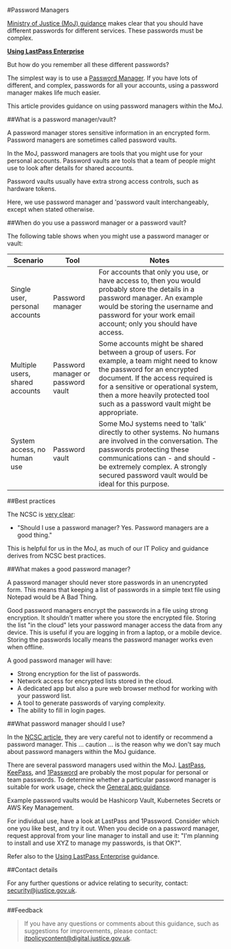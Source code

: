 #Password Managers

[Ministry of Justice (MoJ) guidance](/guidance/security/it-computer-security/user-access/passwords/) makes clear that you should have different passwords for different services. These passwords must be complex.

**[Using LastPass Enterprise](/guidance/security/it-computer-security/user-access/passwords/password-managers/using-lastpass-enterprise/)**

But how do you remember all these different passwords?

The simplest way is to use a [Password Manager](https://en.wikipedia.org/wiki/Password_manager). If you have lots of different, and complex, passwords for all your accounts, using a password manager makes life much easier.

This article provides guidance on using password managers within the MoJ.

##What is a password manager/vault?

A password manager stores sensitive information in an encrypted form. Password managers are sometimes called password vaults.

In the MoJ, password managers are tools that you might use for your personal accounts. Password vaults are tools that a team of people might use to look after details for shared accounts.

Password vaults usually have extra strong access controls, such as hardware tokens.

Here, we use password manager and 'password vault interchangeably, except when stated otherwise.

##When do you use a password manager or a password vault?

The following table shows when you might use a password manager or vault:

|Scenario|Tool|Notes|
|--------|----|-----|
|Single user, personal accounts|Password manager|For accounts that only you use, or have access to, then you would probably store the details in a password manager. An example would be storing the username and password for your work email account; only you should have access.|
|Multiple users, shared accounts|Password manager or password vault|Some accounts might be shared between a group of users. For example, a team might need to know the password for an encrypted document. If the access required is for a sensitive or operational system, then a more heavily protected tool such as a password vault might be appropriate.|
|System access, no human use|Password vault|Some MoJ systems need to 'talk' directly to other systems. No humans are involved in the conversation. The passwords protecting these communications can - and should - be extremely complex. A strongly secured password vault would be ideal for this purpose.|

##Best practices

The NCSC is [very clear](https://www.ncsc.gov.uk/blog-post/what-does-ncsc-think-password-managers):

* "Should I use a password manager? Yes. Password managers are a good thing."

This is helpful for us in the MoJ, as much of our IT Policy and guidance derives from NCSC best practices.

##What makes a good password manager?

A password manager should never store passwords in an unencrypted form. This means that keeping a list of passwords in a simple text file using Notepad would be A Bad Thing.

Good password managers encrypt the passwords in a file using strong encryption. It shouldn't matter where you store the encrypted file. Storing the list "in the cloud" lets your password manager access the data from any device. This is useful if you are logging in from a laptop, or a mobile device. Storing the passwords locally means the password manager works even when offline.

A good password manager will have:

* Strong encryption for the list of passwords.
* Network access for encrypted lists stored in the cloud.
* A dedicated app but also a pure web browser method for working with your password list.
* A tool to generate passwords of varying complexity.
* The ability to fill in login pages.

##What password manager should I use?

In the [NCSC article](https://www.ncsc.gov.uk/blog-post/what-does-ncsc-think-password-managers), they are very careful not to identify or recommend a password manager. This ... caution ... is the reason why we don't say much about password managers within the MoJ guidance.

There are several password managers used within the MoJ. [LastPass](https://www.lastpass.com/), [KeePass](https://keepass.info/), and [1Password](https://1password.com/) are probably the most popular for personal or team passwords. To determine whether a particular password manager is suitable for work usage, check the [General app guidance](https://security-guidance.service.justice.gov.uk/general-user-video-and-messaging-apps-guidance/#password-managers).

Example password vaults would be Hashicorp Vault, Kubernetes Secrets or AWS Key Management.

For individual use, have a look at LastPass and 1Password. Consider which one you like best, and try it out. When you decide on a password manager, request approval from your line manager to install and use it: "I'm planning to install and use XYZ to manage my passwords, is that OK?".

Refer also to the [Using LastPass Enterprise](https://security-guidance.service.justice.gov.uk/using-lastpass/) guidance.

##Contact details

For any further questions or advice relating to security, contact: [security@justice.gov.uk](mailto:security@justice.gov.uk).

---

##Feedback

> If you have any questions or comments about this guidance, such as suggestions for improvements, please contact: [itpolicycontent@digital.justice.gov.uk](mailto:itpolicycontent@digital.justice.gov.uk).

